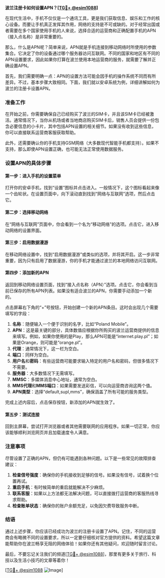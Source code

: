 **波兰注册卡如何设置APN？[[TG💪+ @esim1088](https://t.me/s/esim1088)]**

在现代生活中，手机不仅仅是一个通讯工具，更是我们获取信息、娱乐和工作的核心设备。而要让手机真正发挥其作用，网络的支持是不可或缺的。对于经常出国或者需要在多个国家使用手机的人来说，选择合适的运营商和正确配置手机的APN（接入点名称）是非常重要的。

那么，什么是APN呢？简单来说，APN就是手机连接到移动网络时所使用的参数集合。它决定了你的设备通过哪个服务器访问互联网。不同的国家和地区有不同的APN设置要求，因此如果你打算在波兰使用本地运营商的服务，就需要了解并正确设置APN。

首先，我们需要明确一点：APN的设置方法可能会因手机的操作系统不同而有所差异。不过，基本步骤大致相同。下面，我们就以安卓系统为例，详细讲解如何为波兰的注册卡设置APN。

### 准备工作

在开始之前，你需要确保自己已经购买了波兰的SIM卡，并且该SIM卡已经被激活。通常情况下，当你从机场或者当地商店购买SIM卡后，销售人员会提供一份包含必要信息的小卡片，其中包括APN设置的相关细节。如果没有收到这些信息，你可以直接联系运营商客服获取帮助。

此外，还需要确认你的手机支持GSM网络（大多数现代智能手机都支持）。如果不支持，那么即使APN设置正确，也可能无法正常使用数据服务。

### 设置APN的具体步骤

#### 第一步：进入手机的设置菜单
打开你的安卓手机，找到“设置”图标并点击进入。一般情况下，这个图标看起来像一个齿轮状。在设置页面中，向下滚动直到找到“网络与互联网”选项，然后点击它。

#### 第二步：选择移动网络
在“网络与互联网”页面中，你会看到一个名为“移动网络”的选项。点击它，进入移动网络的设置界面。

#### 第三步：启用数据漫游
在移动网络设置中，找到“启用数据漫游”或类似的选项，并将其开启。这一步非常重要，因为只有启用了数据漫游，你的手机才能通过波兰的本地网络访问互联网。

#### 第四步：添加新的APN
返回到移动网络设置页面，找到“接入点名称（APN）”选项。点击它，你会看到当前已保存的所有APN列表。如果没有适合波兰的APN，你需要手动添加一个新的。

点击屏幕右下角的“+”号按钮，开始创建一个新的APN条目。这时会出现几个需要填写的字段：

1. **名称**：随便输入一个便于识别的名字，比如“Poland Mobile”。
2. **APN**：这是最关键的部分，具体数值应根据你所购买的波兰运营商提供的信息来填写。例如，如果你使用的是Play，那么APN可能是“internet.play.pl”；如果是Orange，则可能是“orange.pl”。
3. **代理**：通常情况下，这一栏为空白。
4. **端口**：同样为空白。
5. **用户名**和**密码**：有些运营商可能要求输入特定的用户名和密码，但很多情况下不需要。
6. **服务器**：大多数情况下无需填写。
7. **MMSC**：多媒体消息中心地址，通常为空白。
8. **MMS代理**和**MMS端口**：如果需要发送彩信，可以向运营商咨询这两个值。
9. **APN类型**：选择“default,supl,mms”，确保涵盖了所有可能的服务类型。

完成上述内容后，点击保存按钮，新添加的APN就生效了。

#### 第五步：测试连接
回到主屏幕，尝试打开浏览器或者其他需要联网的应用程序。如果一切正常，你应该能够顺利浏览网页并且加载速度令人满意。

### 注意事项

尽管设置了正确的APN，但仍有可能遇到各种问题。以下是一些常见的故障排查建议：

1. **检查信号强度**：确保你的手机接收到足够的信号。如果没有信号，试着换个位置再试。
2. **重启手机**：有时候简单的重启就能解决不少麻烦。
3. **联系客服**：如果以上方法都无法解决问题，可以直接拨打运营商的客服热线寻求帮助。
4. **检查账单状态**：确保你的账户余额充足，以免因欠费导致服务中断。

### 结语

通过上述步骤，你应该已经成功为波兰的注册卡设置了APN。记住，不同的运营商会有略微不同的设置要求，所以一定要仔细核对官方提供的资料。希望这篇文章能帮助你在波兰畅享无阻的网络体验！如果你还有其他疑问，欢迎随时留言讨论。

最后，不要忘记关注我们的频道[[TG💪+ @esim1088](https://t.me/s/esim1088)]，那里有更多关于旅行、科技以及生活小技巧的文章等着你！

[[TG💪+ @esim1088](https://t.me/s/esim1088) ![Image](https://i.postimg.cc/4NQfJmqS/Snipaste-2025-05-13-00-14-12.png)]
